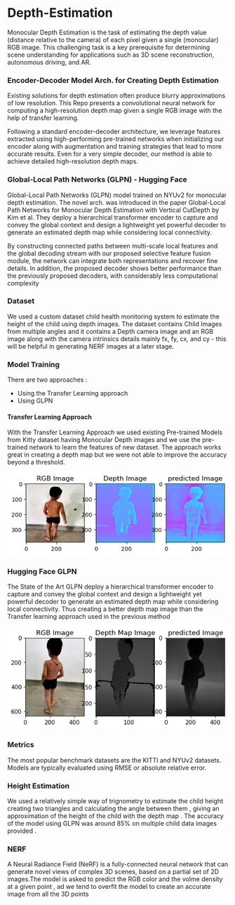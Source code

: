 # Depth-Estimation
Monocular Depth Estimation is the task of estimating the depth value (distance relative to the camera) of each pixel given a single (monocular) RGB image. This challenging task is a key prerequisite for determining scene understanding for applications such as 3D scene reconstruction, autonomous driving, and AR. 

### Encoder-Decoder Model Arch. for Creating Depth Estimation 
Existing solutions for depth estimation often produce blurry approximations of low resolution. This Repo presents a convolutional neural network for computing a high-resolution depth map given a single RGB image with the help of transfer learning. 

Following a standard encoder-decoder architecture, we leverage features extracted using high-performing pre-trained networks when initializing our encoder along with augmentation and training strategies that lead to more accurate results. Even for a very simple decoder, our method is able to achieve detailed high-resolution depth maps.


### Global-Local Path Networks (GLPN) - Hugging Face

Global-Local Path Networks (GLPN) model trained on NYUv2 for monocular depth estimation. The novel arch. was introduced in the paper Global-Local Path Networks for Monocular Depth Estimation with Vertical CutDepth by Kim et al. They deploy a hierarchical transformer encoder to capture and convey the global context and design a lightweight yet powerful decoder to generate an estimated depth map while considering local connectivity.

By constructing connected paths between multi-scale local features and the global decoding stream with our proposed selective feature fusion module, the network can integrate both representations and recover fine details. In addition, the proposed decoder shows better performance than the previously proposed decoders, with considerably less computational complexity


### Dataset
We used a custom dataset child health monitoring system to estimate the height of the child using depth images. The dataset contains Child Images from multiple angles and it contains a Depth camera image and an RGB image along with the camera intrinsics details mainly fx, fy, cx, and cy - this will be helpful in generating NERF images at a later stage. 


### Model Training 
There are two approaches : 

- Using the Transfer Learning approach 
- Using GLPN

#### Transfer Learning Approach 

With the Transfer Learning Approach we used existing Pre-trained Models from Kitty dataset having Monocular Depth images and we use the pre-trained network to learn the features of new dataset. The approach works great in creating a depth map but we were not able to improve the accuracy beyond a threshold. 

![Image text](https://github.com/Samarth-991/Depth-Estimation/blob/main/output.png)

### Hugging Face GLPN

The State of the Art GLPN deploy a hierarchical transformer encoder to capture and convey the global context and design a lightweight yet powerful decoder to generate an estimated depth map while considering local connectivity. Thus creating a better depth map image than the Transfer learning approach used in the previous method 

![Image text](https://github.com/Samarth-991/Depth-Estimation/blob/main/depthmap_GLPN.png)
### Metrics
The most popular benchmark datasets are the KITTI and NYUv2 datasets. Models are typically evaluated using RMSE or absolute relative error.

### Height Estimation 
We used a relatively simple way of trignometry to estimate the child height creating two triangles and calculating the angle between them , giving an approximation of the height of the child with the depth map .
The accuracy of the model using GLPN was around 85% on multiple child data images provided . 

### NERF 

A Neural Radiance Field (NeRF) is a fully-connected neural network that can generate novel views of complex 3D scenes, based on a partial set of 2D images.The model is asked to predict the RGB color and the volme density at a given point , ad we tend to overfit the model to create an accurate image from all the 3D points


